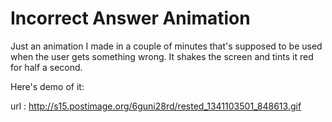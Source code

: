 Incorrect Answer Animation
=============

Just an animation I made in a couple of minutes that's supposed to be used when the user gets something wrong. It shakes the screen and tints it red for half a second.

Here's demo of it:

url : http://s15.postimage.org/6guni28rd/rested_1341103501_848613.gif